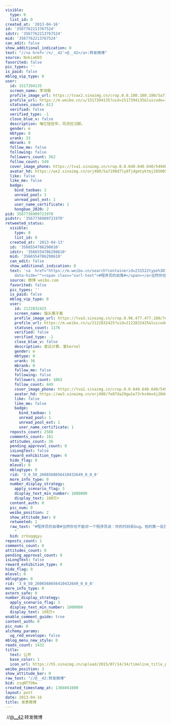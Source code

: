 ```yaml
---
visible:
  type: 0
  list_id: 0
created_at: '2013-04-16'
id: '3567762213767524'
idstr: '3567762213767524'
mid: '3567762213767524'
can_edit: false
show_additional_indication: 0
text: "//<a href='/n/__42'>@__42</a>:转发微博"
source: Nokia603
favorited: false
pic_types: ''
is_paid: false
mblog_vip_type: 0
user:
  id: 1517394135
  screen_name: 李消极
  profile_image_url: https://tvax2.sinaimg.cn/crop.0.0.180.180.180/5a7198d7ly8fjdgmtyktmj20500500so.jpg?KID=imgbed,tva&Expires=1606399707&ssig=AzfwfV7nVT
  profile_url: https://m.weibo.cn/u/1517394135?uid=1517394135&luicode=10000011&lfid=2304131517394135_-_WEIBO_SECOND_PROFILE_WEIBO
  statuses_count: 613
  verified: false
  verified_type: -1
  close_blue_v: false
  description: 唯忆轻狂年，风流任沉醉。
  gender: m
  mbtype: 0
  urank: 33
  mbrank: 0
  follow_me: false
  following: false
  followers_count: 362
  follow_count: 549
  cover_image_phone: https://tva1.sinaimg.cn/crop.0.0.640.640.640/549d0121tw1egm1kjly3jj20hs0hsq4f.jpg
  avatar_hd: https://wx2.sinaimg.cn/orj480/5a7198d7ly8fjdgmtyktmj20500500so.jpg
  like: false
  like_me: false
  badge:
    bind_taobao: 1
    unread_pool: 1
    unread_pool_ext: 1
    user_name_certificate: 1
    hongbao_2020: 2
pid: 3567736909721970
pidstr: '3567736909721970'
retweeted_status:
  visible:
    type: 0
    list_id: 0
  created_at: '2013-04-13'
  id: '3566554786298610'
  idstr: '3566554786298610'
  mid: '3566554786298610'
  can_edit: false
  show_additional_indication: 0
  text: '<a  href="https://m.weibo.cn/search?containerid=231522type%3D1%26t%3D10%26q%3D%23%E7%A8%8B%E5%BA%8F%E5%91%98%E7%9A%84%E8%87%AA%E5%B0%8A%23&luicode=10000011&lfid=2304131517394135_-_WEIBO_SECOND_PROFILE_WEIBO"
    data-hide=""><span class="surl-text">#程序员的自尊#</span></a>当然你也不能对一个程序员说：你的代码有bug。他的第一反应是：1，你的环境有问题吧；2，傻逼你会用吗。如果你委婉地说：你这个程序和预期的有点不一致，你看看是不是我的使用方法有问题。他本能地会想：操，是不是出bug了！ '
  source: 微博 weibo.com
  favorited: false
  pic_types: ''
  is_paid: false
  mblog_vip_type: 0
  user:
    id: 2122832425
    screen_name: 猫头鹰子嘉
    profile_image_url: https://tva3.sinaimg.cn/crop.0.96.477.477.180/7e87da29gw1e73rkv4mx4j20de0hwacm.jpg?KID=imgbed,tva&Expires=1606399707&ssig=hfIlL4Jeqd
    profile_url: https://m.weibo.cn/u/2122832425?uid=2122832425&luicode=10000011&lfid=2304131517394135_-_WEIBO_SECOND_PROFILE_WEIBO
    statuses_count: 1176
    verified: false
    verified_type: -1
    close_blue_v: false
    description: 爱云计算，爱kernel
    gender: m
    mbtype: 0
    urank: 36
    mbrank: 0
    follow_me: false
    following: false
    followers_count: 1063
    follow_count: 449
    cover_image_phone: https://tva1.sinaimg.cn/crop.0.0.640.640.640/549d0121tw1egm1kjly3jj20hs0hsq4f.jpg
    avatar_hd: https://ww3.sinaimg.cn/orj480/7e87da29gw1e73rkv4mx4j20de0hwacm.jpg
    like: false
    like_me: false
    badge:
      bind_taobao: 1
      unread_pool: 1
      unread_pool_ext: 1
      user_name_certificate: 1
  reposts_count: 2508
  comments_count: 181
  attitudes_count: 36
  pending_approval_count: 0
  isLongText: false
  reward_exhibition_type: 0
  hide_flag: 0
  mlevel: 0
  mblogtype: 0
  rid: '3_0_50_2606568656410432649_0_0_0'
  more_info_type: 0
  number_display_strategy:
    apply_scenario_flag: 3
    display_text_min_number: 1000000
    display_text: 100万+
  content_auth: 0
  pic_num: 0
  weibo_position: 2
  show_attitude_bar: 0
  retweeted: 1
  raw_text: "#程序员的自尊#当然你也不能对一个程序员说：你的代码有bug。他的第一反应是：1，你的环境有问题吧；2，傻逼你会用吗。如果你委婉地说：你这个程序和预期的有点不一致，你看看是不是我的使用方法有问题。他本能地会想：操，是不是出bug了！
    ​​​"
  bid: zrVoqqqyu
reposts_count: 1
comments_count: 0
attitudes_count: 0
pending_approval_count: 0
isLongText: false
reward_exhibition_type: 0
hide_flag: 0
mlevel: 0
mblogtype: 0
rid: '3_0_50_2606568656410432649_0_0_0'
more_info_type: 0
extern_safe: 0
number_display_strategy:
  apply_scenario_flag: 3
  display_text_min_number: 1000000
  display_text: 100万+
enable_comment_guide: true
content_auth: 0
pic_num: 0
alchemy_params:
  ug_red_envelope: false
mblog_menu_new_style: 0
reads_count: 1432
title:
  text: 公开
  base_color: 1
  icon_url: https://h5.sinaimg.cn/upload/2015/07/14/34/timeline_title_public_default.png
weibo_position: 3
show_attitude_bar: 0
raw_text: "//@__42:转发微博"
bid: zsqNTfO6w
created_timestamp_at: 1366041600
layout: post
date: 2013-04-16
title: 发表微博
---
```


![]()
//<a href='/n/__42'>@__42</a>:转发微博
